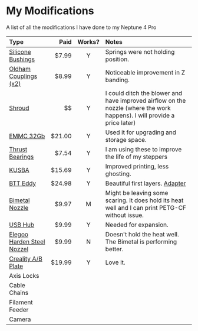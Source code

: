 # My Modifications

A list of all the modifications I have done to my Neptune 4 Pro

| Type | Paid | Works? | Notes |
| :--- | ----: | :----: | :---- |
| [Silicone Bushings](https://www.amazon.com/gp/product/B09NNFQQ8T/ref=ppx_yo_dt_b_search_asin_title?ie=UTF8&psc=1) | $7.99 | Y | Springs were not holding position. |
| [Oldham Couplings (x2)](https://www.amazon.com/gp/product/B0BZ56F15T/ref=ppx_yo_dt_b_asin_title_o00_s00?ie=UTF8&th=1) | $8.99 | Y | Noticeable improvement in Z banding. |
| [Shroud](https://www.printables.com/model/812526-neptune-4-plus-max-3x-5015-fan-printhead-threaded) | $$ | Y | I could ditch the blower and have improved airflow on the nozzle (where the work happens). I will provide a price later) |
| [EMMC 32Gb](https://www.amazon.com/dp/B0D1K3TNQN?ref=ppx_yo2ov_dt_b_fed_asin_title) | $21.00 | Y | Used it for upgrading and storage space. |
| [Thrust Bearings](https://www.amazon.com/dp/B07QKKWM2R?ref=ppx_yo2ov_dt_b_fed_asin_title) | $7.54 | Y | I am using these to improve the life of my steppers |
| [KUSBA](https://www.amazon.com/gp/product/B0C734JL4Z/ref=ppx_yo_dt_b_search_asin_title?ie=UTF8&psc=1) | $15.69 | Y | Improved printing, less ghosting. |
| [BTT Eddy](https://biqu.equipment/products/bigtreetech-eddy?srsltid=AfmBOorw0SJmsCIe0ATELzzU8zTKmBP1BxazonvL_LfWUsRpDFihvSz7) | $24.98 | Y | Beautiful first layers. [Adapter](https://www.printables.com/model/928061-neptune-4-btt-eddy-adapter) |
| [Bimetal Nozzle](https://www.amazon.com/dp/B0CKYXZCYC?ref=ppx_yo2ov_dt_b_fed_asin_title) | $9.97 | M | Might be leaving some scaring. It does hold its heat well and I can print PETG-CF without issue. |
| [USB Hub](https://www.amazon.com/dp/B07L32B9C2?ref=ppx_yo2ov_dt_b_fed_asin_title&th=1) | $9.99 | Y | Needed for expansion. |
| [Elegoo Harden Steel Nozzel](https://www.amazon.com/dp/B0CY3T6FHC?ref=ppx_yo2ov_dt_b_fed_asin_title&th=1) | $9.99 | N | Doesn't hold the heat well. The Bimetal is performing better. |
| [Creality A/B Plate](https://www.amazon.com/dp/B0C4NDBY8Z) | $19.99 | Y | Love it. |
| Axis Locks | 
| Cable Chains |
| Filament Feeder |
| Camera |
